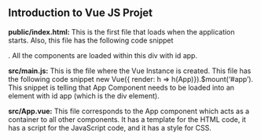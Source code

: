 ## Introduction to Vue JS Projet ##


**public/index.html:** This is the first file that loads when the application starts. Also, this file has the following code snippet <div id=”app”></div>. All the components are loaded within this div with id app.

**src/main.js:** This is the file where the Vue Instance is created. This file has the following code snippet new Vue({ render: h => h(App)}).$mount(‘#app’). This snippet is telling that App Component needs to be loaded into an element with id app (which is the div element).

**src/App.vue:** This file corresponds to the App component which acts as a container to all other components. It has a template for the HTML code, it has a script for the JavaScript code, and it has a style for CSS.
